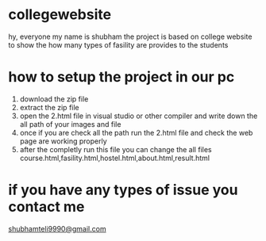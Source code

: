 # collegewebsite
hy, everyone my name is shubham 
the project is based on college website to show the how many types of fasility are provides to the students 

# how to setup the project in our pc
1. download the zip file
2. extract the zip file
3. open the 2.html file in visual studio or other compiler and write down the all path of your images and file
4. once if you are check all the path run the 2.html file and check the web page are working properly
5. after the completly run this file you can change the all files course.html,fasility.html,hostel.html,about.html,result.html

# if you have any types of issue you contact me 
 shubhamteli9990@gmail.com
